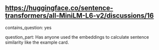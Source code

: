 ## https://huggingface.co/sentence-transformers/all-MiniLM-L6-v2/discussions/16

contains_question: yes

question_part: Has anyone used the embeddings to calculate sentence similarity like the example card.
